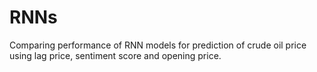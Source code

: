 # RNNs
Comparing performance of RNN models for prediction of crude oil price using lag price, sentiment score and opening price.
